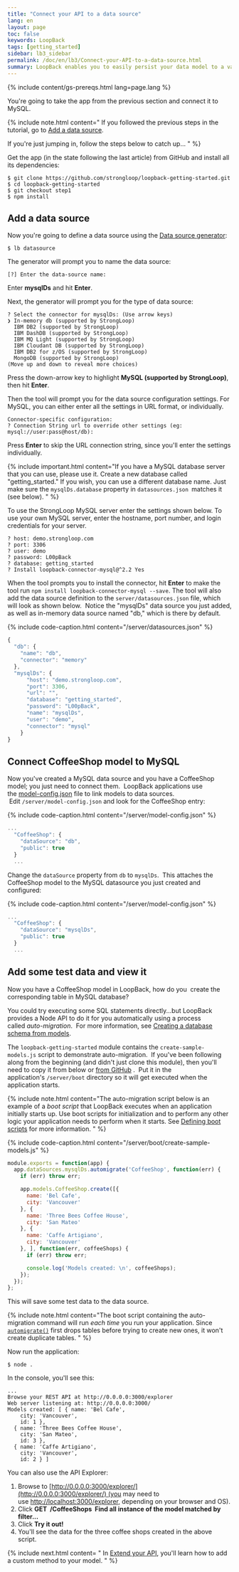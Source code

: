 ```yaml
---
title: "Connect your API to a data source"
lang: en
layout: page
toc: false
keywords: LoopBack
tags: [getting_started]
sidebar: lb3_sidebar
permalink: /doc/en/lb3/Connect-your-API-to-a-data-source.html
summary: LoopBack enables you to easily persist your data model to a variety of data sources without having to write code.
---
```


{% include content/gs-prereqs.html lang=page.lang %}

You're going to take the app from the previous section and connect it to MySQL.   

{% include note.html content="
If you followed the previous steps in the tutorial, go to [Add a data source](#add-a-data-source).

If you're just jumping in, follow the steps below to catch up...
" %}

Get the app (in the state following the last article) from GitHub and install all its dependencies:

```
$ git clone https://github.com/strongloop/loopback-getting-started.git
$ cd loopback-getting-started
$ git checkout step1
$ npm install
```

## Add a data source

Now you're going to define a data source using the [Data source generator](Data-source-generator):

```
$ lb datasource
```

The generator will prompt you to name the data source:

```
[?] Enter the data-source name:
```

Enter **mysqlDs** and hit **Enter**.

Next, the generator will prompt you for the type of data source:

```
? Select the connector for mysqlDs: (Use arrow keys)
❯ In-memory db (supported by StrongLoop)
  IBM DB2 (supported by StrongLoop)
  IBM DashDB (supported by StrongLoop)
  IBM MQ Light (supported by StrongLoop)
  IBM Cloudant DB (supported by StrongLoop)
  IBM DB2 for z/OS (supported by StrongLoop)
  MongoDB (supported by StrongLoop)
(Move up and down to reveal more choices)
```

Press the down-arrow key to highlight **MySQL (supported by StrongLoop)**, then hit **Enter**.  

Then the tool will prompt you for the data source configuration settings.
For MySQL, you can either enter all the settings in URL format, or individually.

```
Connector-specific configuration:
? Connection String url to override other settings (eg: mysql://user:pass@host/db):
```
Press **Enter** to skip the URL connection string, since you'll enter the settings individually.

{% include important.html content="If you have a MySQL database server that you can use, please use it. Create a new database called \"getting_started.\" If you wish, you can use a different database name. Just make sure the `mysqlDs.database` property in `datasources.json `matches it (see below).
" %}

To use the StrongLoop MySQL server enter the settings shown below.
To use your own MySQL server, enter the hostname, port number, and login credentials for your server. 

```
? host: demo.strongloop.com
? port: 3306
? user: demo
? password: L00pBack
? database: getting_started
? Install loopback-connector-mysql@^2.2 Yes
```

When the tool prompts you to install the connector, hit **Enter** to make the tool run `npm install loopback-connector-mysql --save`.  The tool will also add the data source definition to the `server/datasources.json` file, which will look as shown below.  Notice the "mysqlDs" data source you just added, as well as in-memory data source named "db," which is there by default.

{% include code-caption.html content="/server/datasources.json" %}
```javascript
{
  "db": {
    "name": "db",
    "connector": "memory"
  },
  "mysqlDs": {
      "host": "demo.strongloop.com",
      "port": 3306,
      "url": "",
      "database": "getting_started",
      "password": "L00pBack",
      "name": "mysqlDs",
      "user": "demo",
      "connector": "mysql"
    }
}
```

## Connect CoffeeShop model to MySQL

Now you've created a MySQL data source and you have a CoffeeShop model; you just need to connect them.  LoopBack applications use the [model-config.json](model-config.json) file to link models to data sources.  Edit `/server/model-config.json` and look for the CoffeeShop entry:

{% include code-caption.html content="/server/model-config.json" %}
```javascript
...
  "CoffeeShop": {
    "dataSource": "db",
    "public": true
  }
  ...
```

Change the `dataSource` property from `db` to `mysqlDs`.  This attaches the CoffeeShop model to the MySQL datasource you just created and configured:

{% include code-caption.html content="/server/model-config.json" %}
```javascript
...
  "CoffeeShop": {
    "dataSource": "mysqlDs",
    "public": true
  }
  ...
```

## Add some test data and view it

Now you have a CoffeeShop model in LoopBack, how do you  create the corresponding table in MySQL database?

You could try executing some SQL statements directly...but LoopBack provides a Node API to do it for you automatically using a process called _auto-migration_.  For more information, see [Creating a database schema from models](Creating-a-database-schema-from-models).

The `loopback-getting-started` module contains the `create-sample-models.js` script to demonstrate auto-migration.  If you've been following along from the beginning (and didn't just clone this module), then you'll need to copy it from below or [from GitHub](https://github.com/strongloop/loopback-getting-started/blob/master/server/boot/create-sample-models.js) .  Put it in the application's `/server/boot` directory so it will get executed when the application starts.

{% include note.html content="The auto-migration script below is an example of a _boot script_ that LoopBack executes when an application initially starts up. Use boot scripts for initialization and to perform any other logic your application needs to perform when it starts. See [Defining boot scripts](Defining-boot-scripts) for more information.
" %}

{% include code-caption.html content="/server/boot/create-sample-models.js" %}
```javascript
module.exports = function(app) {
  app.dataSources.mysqlDs.automigrate('CoffeeShop', function(err) {
    if (err) throw err;

    app.models.CoffeeShop.create([{
      name: 'Bel Cafe',
      city: 'Vancouver'
    }, {
      name: 'Three Bees Coffee House',
      city: 'San Mateo'
    }, {
      name: 'Caffe Artigiano',
      city: 'Vancouver'
    }, ], function(err, coffeeShops) {
      if (err) throw err;

      console.log('Models created: \n', coffeeShops);
    });
  });
};
```

This will save some test data to the data source.

{% include note.html content="The boot script containing the auto-migration command will run _each time_ you run your application. Since [`automigrate()`](http://apidocs.strongloop.com/loopback-datasource-juggler/#datasource-prototype-automigrate) first drops tables before trying to create new ones, it won't create duplicate tables.
" %}

Now run the application:

```
$ node .
```

In the console, you'll see this:

```
...
Browse your REST API at http://0.0.0.0:3000/explorer
Web server listening at: http://0.0.0.0:3000/
Models created: [ { name: 'Bel Cafe',
    city: 'Vancouver',
    id: 1 },
  { name: 'Three Bees Coffee House',
    city: 'San Mateo',
    id: 3 },
  { name: 'Caffe Artigiano',
    city: 'Vancouver',
    id: 2 } ]
```

You can also use the API Explorer:

1.  Browse to [http://0.0.0.0:3000/explorer/](http://0.0.0.0:3000/explorer/) (you may need to use [http://localhost:3000/explorer,](http://localhost:3000/explorer,) depending on your browser and OS).
2.  Click **GET  /CoffeeShops  Find all instance of the model matched by filter...**
3.  Click **Try it out!**
4.  You'll see the data for the three coffee shops created in the above script. 

{% include next.html content= "
In [Extend your API](Extend-your-API.html), you'll learn how to add a custom method to your model.
" %}
